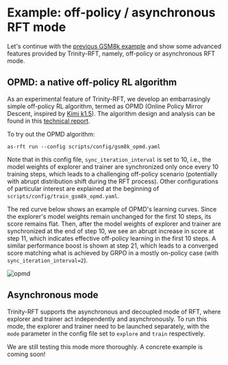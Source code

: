 # Example: off-policy / asynchronous RFT mode


Let's continue with the [previous GSM8k example](./example_reasoning_basic.md) and show some advanced features provided by Trinity-RFT, namely, off-policy or asynchronous RFT mode.





## OPMD: a native off-policy RL algorithm


As an experimental feature of Trinity-RFT, we develop an embarrasingly simple off-policy RL algorithm, termed as OPMD (Online Policy Mirror Descent, inspired by [Kimi k1.5](https://arxiv.org/abs/2501.12599)).
The algorithm design and analysis can be found in this [technical report](../../assets/opmd.pdf).



To try out the OPMD algorithm:
```shell
as-rft run --config scripts/config/gsm8k_opmd.yaml
```

Note that in this config file, `sync_iteration_interval` is set to 10, i.e., the model weights of explorer and trainer are synchronized only once every 10 training steps, which leads to a challenging off-policy scenario (potentially with abrupt distribution shift during the RFT process).
Other configurations of particular interest are explained at the beginning of `scripts/config/train_gsm8k_opmd.yaml`.





The red curve below shows an example of OPMD's learning curves.
Since the explorer's model weights remain unchanged for the first 10 steps, its score remains flat.
Then, after the model weights of explorer and trainer are synchronized at the end of step 10, we see an abrupt increase in score at step 11, which indicates effective off-policy learning in the first 10 steps.
A similar performance boost is shown at step 21, which leads to a converged score matching what is achieved by GRPO in a mostly on-policy case (with `sync_iteration_interval=2`).



![opmd](../../assets/opmd-curve.png)





## Asynchronous mode


Trinity-RFT supports the asynchronous and decoupled mode of RFT, where explorer and trainer act independently and asynchronously.
To run this mode, the explorer and trainer need to be launched separately, with the `mode` parameter in the config file set to `explore` and `train` respectively.



We are still testing this mode more thoroughly. A concrete example is coming soon!
